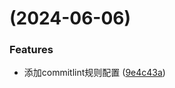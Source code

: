 # (2024-06-06)

### Features

* 添加commitlint规则配置 ([9e4c43a](https://github.com/littleMeow0/lintStore/commit/9e4c43a5ae37cb2ad5099a6a8d1a1c5aa7156ab6))
